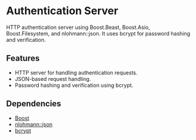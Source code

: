 # Authentication Server

HTTP authentication server using Boost.Beast, Boost.Asio, Boost.Filesystem, and nlohmann::json. It uses bcrypt for password hashing and verification.

## Features

- HTTP server for handling authentication requests.
- JSON-based request handling.
- Password hashing and verification using bcrypt.

## Dependencies

- [Boost](https://www.boost.org/)
- [nlohmann::json](https://github.com/nlohmann/json)
- [bcrypt](https://github.com/rg3/bcrypt)


